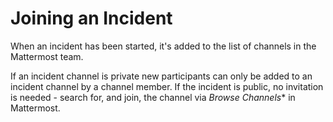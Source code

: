 # Joining an Incident

When an incident has been started, it's added to the list of channels in the Mattermost team.

If an incident channel is private new participants can only be added to an incident channel by a channel member. If the incident is public, no invitation is needed - search for, and join, the channel via *Browse Channels** in Mattermost.
